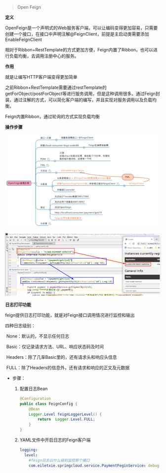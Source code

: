 > Open Feign

**定义**

OpenFeign是一个声明式的Web服务客户端，可以让编码变得更加容易，只需要创建一个接口，在接口中声明注解@FeignClient，前提是主启动类需要添加EnableFeignClient

相对于Ribbon+RestTemplate的方式更加方便，Feign内置了Ribbon，也可以进行负载均衡，去调用注册中心的服务。

**作用**

就是让编写HTTP客户端变得更加简单

之前Ribbon+RestTemplate需要通过restTemplate的getForObject/postForObject等进行服务调用，但是这种调用很多。通过Feign封装，通过注解的方式，可以简化客户端的编写，并且实现对服务调用以及负载均衡。

Feign内置Ribbon，通过轮询的方式实现负载均衡

**操作步骤**

![image-20210205101249496](assets/image-20210205101249496.png)

![feign接口里的接口就是远程调用controller里面的接口](assets/image-20210205101325852.png)

**日志打印功能**

feign提供日志打印功能，就是对Feign接口调用情况进行监控和输出

四种日志级别：

​	None：默认的，不显示任何日志

​	Basic：仅记录请求方法、URL、响应状态码及时间

​	Headers：除了几率Basic里的，还有请求头和响应头信息

​	FULL：除了Headers的信息外，还有请求和响应的正文及元数据

* 步骤：

  1. 配置日志Bean  

     ```java
     @Configuration
     public class FeignConfig {
         @Bean
         Logger.Level feignLoggerLevel() {
             return  Logger.Level.FULL;
         }
     }
     ```

  2. YAML文件中开启日志的Feign客户端

     ```yaml
     logging:
       level: 
         #feign日志以什么级别监控那个接口
         com.eiletxie.springcloud.service.PaymentFeginService: debug
     ```